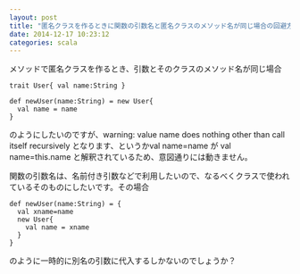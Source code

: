 ```yaml
---
layout: post
title: "匿名クラスを作るときに関数の引数名と匿名クラスのメソッド名が同じ場合の回避方法を知りたい"
date: 2014-12-17 10:23:12
categories: scala
---
```

<p>メソッドで匿名クラスを作るとき、引数とそのクラスのメソッド名が同じ場合</p>

<pre><code>trait User{ val name:String }

def newUser(name:String) = new User{
  val name = name
}
</code></pre>

<p>のようにしたいのですが、warning: value name does nothing other than call itself recursively となります、というかval name=name が val name=this.name と解釈されているため、意図通りには動きません。</p>

<p>関数の引数名は、名前付き引数などで利用したいので、なるべくクラスで使われているそのものにしたいです。その場合</p>

<pre><code>def newUser(name:String) = {
  val xname=name
  new User{
    val name = xname
  }
}
</code></pre>

<p>のように一時的に別名の引数に代入するしかないのでしょうか？</p>
